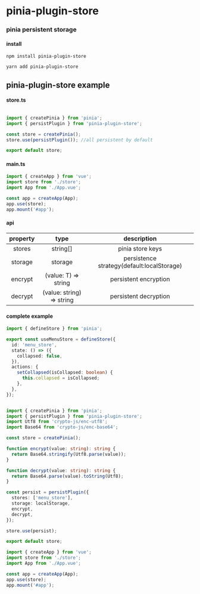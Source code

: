 # pinia-plugin-store

### pinia persistent storage

#### install

```shell
npm install pinia-plugin-store

yarn add pinia-plugin-store
```

## pinia-plugin-store example

#### store.ts

```ts

import { createPinia } from 'pinia';
import { persistPlugin } from 'pinia-plugin-store';

const store = createPinia();
store.use(persistPlugin()); //all persistent by default

export default store;
```

#### main.ts

```ts
import { createApp } from 'vue';
import store from './store';
import App from './App.vue';

const app = createApp(App);
app.use(store);
app.mount('#app');

```

#### api

|  property   |   type   |                description                 |                                                         
|:-----------:|:--------:|:------------------------------------------:|
| stores | string[] |              pinia store keys              |
| storage | storage | persistence strategy(default:localStorage) |
| encrypt |(value: T) => string |                   persistent encryption                    |
| decrypt | (value: string) => string |                   persistent decryption                    |

#### complete example

```ts
import { defineStore } from 'pinia';

export const useMenuStore = defineStore({
  id: 'menu_store',
  state: () => ({
    collapsed: false,
  }),
  actions: {
    setCollapsed(isCollapsed: boolean) {
      this.collapsed = isCollapsed;
    },
  },
});

```

```ts

import { createPinia } from 'pinia';
import { persistPlugin } from 'pinia-plugin-store';
import Utf8 from 'crypto-js/enc-utf8';
import Base64 from 'crypto-js/enc-base64';

const store = createPinia();

function encrypt(value: string): string {
  return Base64.stringify(Utf8.parse(value));
}

function decrypt(value: string): string {
  return Base64.parse(value).toString(Utf8);
}

const persist = persistPlugin({
  stores: ['menu_store'],
  storage: localStorage,
  encrypt,
  decrypt,
});

store.use(persist);

export default store;

```

```ts
import { createApp } from 'vue';
import store from './store';
import App from './App.vue';

const app = createApp(App);
app.use(store);
app.mount('#app');

```